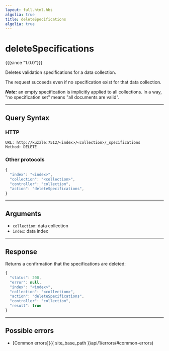 ```yaml
---
layout: full.html.hbs
algolia: true
title: deleteSpecifications
algolia: true
---
```


# deleteSpecifications

{{{since "1.0.0"}}}

Deletes validation specifications for a data collection.

The request succeeds even if no specification exist for that data collection.

***Note:***  an empty specification is implicitly applied to all collections. In a way, "no specification set" means "all documents are valid". 

---

## Query Syntax

### HTTP

```http
URL: http://kuzzle:7512/<index>/<collection>/_specifications
Method: DELETE
```

### Other protocols

```js
{
  "index": "<index>",
  "collection": "<collection>",
  "controller": "collection",
  "action": "deleteSpecifications",
}
```

---

## Arguments

* `collection`: data collection
* `index`: data index

---

## Response

Returns a confirmation that the specifications are deleted:

```js
{
  "status": 200,
  "error": null,
  "index": "<index>",
  "collection": "<collection>",
  "action": "deleteSpecifications",
  "controller": "collection",
  "result": true
}
```

---

## Possible errors

- [Common errors]({{ site_base_path }}api/1/errors/#common-errors)
